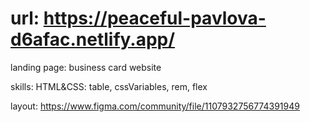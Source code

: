 # url: https://peaceful-pavlova-d6afac.netlify.app/

landing page: business card website

skills:
HTML&CSS: table, cssVariables, rem, flex

layout: https://www.figma.com/community/file/1107932756774391949
